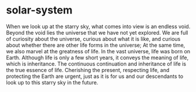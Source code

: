 # solar-system
When we look up at the starry sky, what comes into view is an endless void. Beyond the void lies the universe that we have not yet explored. We are full of curiosity about the universe, curious about what it is like, and curious about whether there are other life forms in the universe; At the same time, we also marvel at the greatness of life. In the vast universe, life was born on Earth. Although life is only a few short years, it conveys the meaning of life, which is inheritance. The continuous continuation and inheritance of life is the true essence of life. Cherishing the present, respecting life, and protecting the Earth are urgent, just as it is for us and our descendants to look up to this starry sky in the future.
